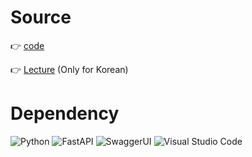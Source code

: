 # Source
👉 [code](https://github.com/chulminkw/fastapi_pguide)

👉 [Lecture](https://www.inflearn.com/course/fastapi-%EC%99%84%EB%B2%BD-%EA%B0%80%EC%9D%B4%EB%93%9C) (Only for Korean)


# Dependency
![Python](https://img.shields.io/badge/Python-3.10.18-3776AB?style=social&logo=python&logoColor=3776AB)
![FastAPI](https://img.shields.io/badge/FastAPI-0.111.0-05998B?style=social&logo=fastapi&logoColor=05998B)
![SwaggerUI](https://img.shields.io/badge/SwaggerUI-API%20Docs-85ea2d?style=social&logo=swagger&logoColor=green)
![Visual Studio Code](https://img.shields.io/badge/Visual_Studio_Code-1.72.2-007ACC?style=social&logo=visual-studio-code&logoColor=blue)
